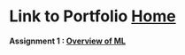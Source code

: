 # Link to Portfolio [Home](https://coltonxan.github.io/Class_Portfolio/)    
**Assignment 1 : [Overview of ML](https://coltonxan.github.io/Class_Portfolio/demo/2023/01/27/first-post.html)**        
